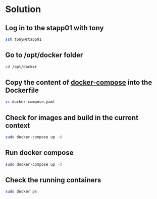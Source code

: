 # Solution

## Log in to the stapp01 with tony

```bash
ssh tony@stapp01
```

## Go to /opt/docker folder

```bash
cd /opt/docker
```

## Copy the content of [docker-compose](./docker-compose.yaml) into the Dockerfile

```bash
vi docker-compose.yaml
```

## Check for images and build in the current context

```bash
sudo docker-compose up -d
```

## Run docker compose

```bash
sudo docker-compose up -d
```

## Check the running containers

```bash
sudo docker ps
```
